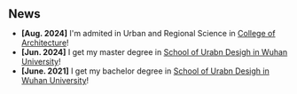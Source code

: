 <h2 style="margin: 60px 0px 10px;">News</h2>

<ul>
<li><strong>[Aug. 2024]</strong> I'm admited in Urban and Regional Science in <a href="https://www.arch.tamu.edu/">College of Architecture</a>!</li>
<li><strong>[Jun. 2024]</strong> I get my master degree in <a href="https://sud.whu.edu.cn/"> School of Urabn Desigh in Wuhan University</a>!<li><strong>[June. 2021]</strong> I get my bachelor degree in <a href="https://sud.whu.edu.cn/"> School of Urabn Desigh in Wuhan University</a>!</li>



</div>

</ul>
